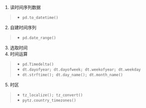 1. 读时间序列数据
> * `pd.to_datetime()`
2. 自建时间序列
> * `pd.date_range()`
3. 选取时间
4. 时间运算
> * `pd.Timedelta()`
> * `dt.dayofyear; dt.dayofweek; dt.weekofyear; dt.weekday`
> * `dt.strftime(); dt.day_name(); dt.month_name()`
5. 时区
> * `tz_localize(); tz_convert()`
> * `pytz.country_timezones()` 
